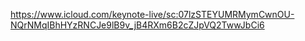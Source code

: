 https://www.icloud.com/keynote-live/sc:07lzSTEYUMRMymCwnOU-NQrNMqIBhHYzRNCJe9lB9v_jB4RXm6B2cZJpVQ2TwwJbCi6
